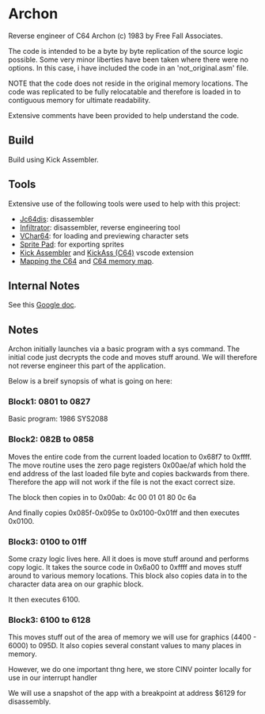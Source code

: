 # Archon
Reverse engineer of C64 Archon (c) 1983 by Free Fall Associates.

The code is intended to be a byte by byte replication of the source logic possible. Some very minor liberties have
been taken where there were no options. In this case, i have included the code in an 'not_original.asm' file.

NOTE that the code does not reside in the original memory locations. The code was replicated to be fully relocatable
and therefore is loaded in to contiguous memory for ultimate readability.

Extensive comments have been provided to help understand the code.
## Build
Build using Kick Assembler.
## Tools
Extensive use of the following tools were used to help with this project:
- [Jc64dis](https://iceteam.itch.io/jc64dis): disassembler
- [Infiltrator](https://csdb.dk/release/?id=100129): disassembler, reverse engineering tool
- [VChar64](https://github.com/ricardoquesada/vchar64): for loading and previewing character sets
- [Sprite Pad](https://csdb.dk/release/?id=132081): for exporting sprites
- [Kick Assembler](http://theweb.dk/KickAssembler/Main.html#frontpage) and [KickAss (C64)](https://marketplace.visualstudio.com/items?itemName=CaptainJiNX.kickass-c64&ssr=false#review-details)
  vscode extension
- [Mapping the C64](http://unusedino.de/ec64/technical/project64/mapping_c64.html) and [C64 memory map](http://unusedino.de/ec64/technical/project64/mapping_c64.html).
## Internal Notes
See this [Google doc](https://docs.google.com/document/d/1egaTTunRm6hVrAze3NAH2yh1l5LNVVXULeHMXNHla-w).
## Notes

Archon initially launches via a basic program with a sys command. The initial code just decrypts the code and
moves stuff around. We will therefore not reverse engineer this part of the application.

Below is a breif synopsis of what is going on here:
### Block1: 0801 to 0827
Basic program:
1986 SYS2088

### Block2: 082B to 0858
Moves the entire code from the current loaded location to 0x68f7 to 0xffff. The move routine uses the zero page
registers 0x00ae/af which hold the end address of the last loaded file byte and copies backwards from there.
Therefore the app will not work if the file is not the exact correct size.

The block then copies in to 0x00ab: 4c 00 01 01 80 0c 6a

And finally copies 0x085f-0x095e to 0x0100-0x01ff and then executes 0x0100.
### Block3: 0100 to 01ff
Some crazy logic lives here. All it does is move stuff around and performs copy logic. It takes the source code in
0x6a00 to 0xffff and moves stuff around to various memory locations. This block also copies data in to the character
data area on our graphic block.

It then executes 6100.
### Block3: 6100 to 6128
This moves stuff out of the area of memory we will use for graphics (4400 - 6000) to 095D. It also copies several
constant values to many places in memory.

However, we do one important thng here, we store CINV pointer locally for use in our interrupt handler

We will use a snapshot of the app with a breakpoint at address $6129 for disassembly.
